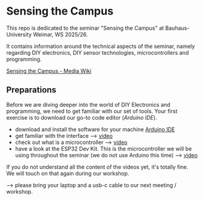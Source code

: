 # Sensing the Campus

This repo is dedicated to the seminar "Sensing the Campus" at Bauhaus-University Weimar, WS 2025/26.

It contains information around the technical aspects of the seminar, namely regarding DIY electronics, DIY sensor technologies, microcontrollers and programming.

[Sensing the Campus - Media Wiki](https://www.uni-weimar.de/kunst-und-gestaltung/wiki/GMU:Sensing-the-campus)


## Preparations

Before we are diving deeper into the world of DIY Electronics and programming, we need to get familiar with our set of tools. Your first exercise is to download our go-to code editor (*Arduino IDE*).

- download and install the software for your machine [Arduino IDE](https://www.arduino.cc/en/software/)
- get familiar with the interface --> [video](https://www.youtube.com/watch?v=SX8z3-BEuWQ&list=PLwWF-ICTWmB7-b9bsE3UcQzz-7ipI5tbR&index=2)
- check out what is a microcontroller --> [video](https://www.coursera.org/lecture/adding-electronics-to-rapid-prototypes/what-is-a-microcontroller-ixvF0?utm_medium=sem&utm_source=gg&utm_campaign=B2C_EMEA__coursera_FTCOF_career-academy_pmax-multiple-audiences-country-multi&campaignid=20858198824&adgroupid=&device=c&keyword=&matchtype=&network=x&devicemodel=&adposition=&creativeid=&hide_mobile_promo&gad_source=2&gclid=Cj0KCQjw99e4BhDiARIsAISE7P_s_pTyHS_niVnGHkCF8gyC_9ml_EXtmRzS5yz2NkcuhRP1rhmoQG8aAhpoEALw_wcB)
- have a look at the ESP32 Dev Kit. This is the microcontroller we will be using throughout the seminar (we do not use Arduino this time) --> [video](https://www.youtube.com/watch?v=A5CB4t9sukM&t=18s)

If you do not understand all the content of the videos yet, it's totally fine. We will touch on that again during our workshop.

--> please bring your laptop and a usb-c cable to our next meeting / workshop.